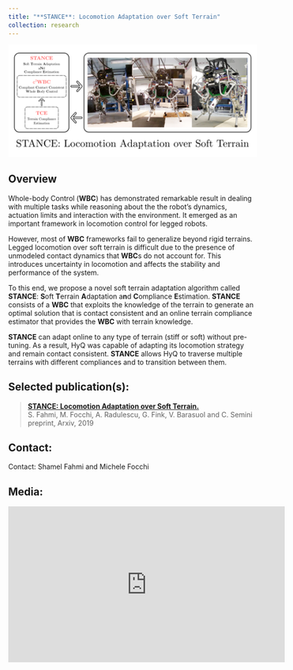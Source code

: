 ```yaml
---
title: "**STANCE**: Locomotion Adaptation over Soft Terrain"
collection: research
---
```


<img src="/assets/images/stance.png"
     alt="Markdown Monster icon"
     />

## Overview
Whole-body Control (**WBC**) has demonstrated remarkable result in dealing with multiple tasks while reasoning about the  the robot’s dynamics, actuation limits and interaction with the environment. It emerged as an important framework in locomotion control for legged robots. 

However, most of **WBC** frameworks fail to generalize beyond rigid terrains. Legged locomotion over soft terrain is difficult due to the presence of unmodeled contact dynamics that **WBC**s do not account for. This introduces uncertainty in locomotion and affects the stability and performance of the system.

To this end, we propose a novel soft terrain adaptation algorithm called **STANCE**: **S**oft **T**errain **A**daptation a**n**d **C**ompliance **E**stimation. **STANCE** consists of a **WBC** that exploits the knowledge of the terrain to generate an optimal solution that is contact consistent and an online terrain compliance estimator that provides the **WBC** with terrain knowledge. 

**STANCE** can adapt online to any type of terrain (stiff or soft) without pre-tuning. As a result, HyQ was capable of adapting its locomotion strategy and remain contact consistent. **STANCE** allows HyQ to traverse multiple terrains with different compliances and to transition between them. 

## Selected publication(s): 
> [__STANCE: Locomotion Adaptation over Soft Terrain.__](https://arxiv.org/pdf/1904.12306.pdf) <br>
S. Fahmi, M. Focchi, A. Radulescu, G. Fink, V. Barasuol and C. Semini <br>
preprint, Arxiv, 2019

## Contact: 
Contact: Shamel Fahmi and Michele Focchi

## Media:

<iframe width="560" height="315" src="https://www.youtube.com/embed/rINRnicv7_I?autoplay=1" frameborder="0" allow="accelerometer; autoplay; encrypted-media; gyroscope; picture-in-picture" allowfullscreen></iframe>
